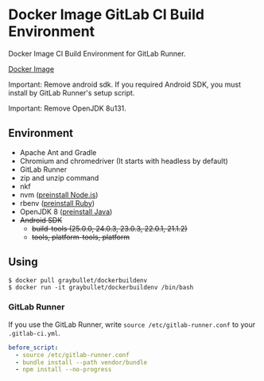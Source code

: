 # Docker Image GitLab CI Build Environment
Docker Image CI Build Environment for GitLab Runner.

[Docker Image](https://hub.docker.com/r/graybullet/dockerbuildenv/)

Important: Remove android sdk. If you required Android SDK, you must install by GitLab Runner's setup script.

Important: Remove OpenJDK 8u131.


## Environment
* Apache Ant and Gradle
* Chromium and chromedriver (It starts with headless by default)
* GitLab Runner
* zip and unzip command
* nkf
* nvm ([preinstall Node.js](node_versions.list))
* rbenv ([preinstall Ruby](ruby_versions.list))
* OpenJDK 8 ([preinstall Java](java_versions.list))
* ~~Android SDK~~
  - ~~build-tools (25.0.0, 24.0.3, 23.0.3, 22.0.1, 21.1.2)~~
  - ~~tools, platform-tools, platform~~


## Using
```
$ docker pull graybullet/dockerbuildenv
$ docker run -it graybullet/dockerbuildenv /bin/bash
```


### GitLab Runner
If you use the GitLab Runner, write `source /etc/gitlab-runner.conf` to your `.gitlab-ci.yml`.

```yml
before_script:
  - source /etc/gitlab-runner.conf
  - bundle install --path vendor/bundle
  - npm install --no-progress
```

